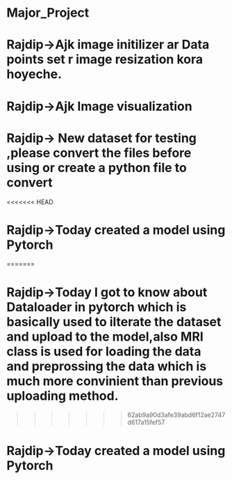 # Major_Project
# Rajdip->Ajk image initilizer ar Data points set r image resization kora hoyeche.
# Rajdip->Ajk Image visualization 
# Rajdip-> New dataset for testing ,please convert the files before using or create a python file to convert
<<<<<<< HEAD
# Rajdip->Today created a model using Pytorch
=======
# Rajdip->Today I got to know about Dataloader in pytorch which is basically used to ilterate the dataset and upload to the model,also MRI class is used for loading the data and preprossing the data which is much more convinient than previous uploading method.

>>>>>>> 62ab9a90d3afe39abd6f12ae2747d617a15fef57
# Rajdip->Today created a model using Pytorch
